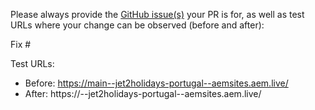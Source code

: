 Please always provide the [GitHub issue(s)](../issues) your PR is for, as well as test URLs where your change can be observed (before and after):

Fix #<gh-issue-id>

Test URLs:
- Before: https://main--jet2holidays-portugal--aemsites.aem.live/
- After: https://<branch>--jet2holidays-portugal--aemsites.aem.live/
